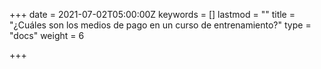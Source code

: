 +++
date = 2021-07-02T05:00:00Z
keywords = []
lastmod = ""
title = "¿Cuáles son los medios de pago en un curso de entrenamiento?"
type = "docs"
weight = 6

+++
